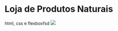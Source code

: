 # Loja de Produtos Naturais

html, css e flexboxfsd
<img src="https://github.com/dieegobs/loja-de-produtos-naturais/blob/main/images/Site.png?raw=true"/>
